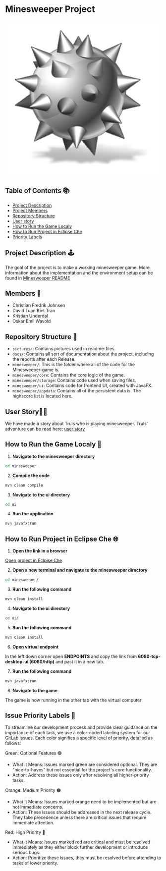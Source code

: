 # Minesweeper Project
![Bomb](/pictures/bomb.png)

## Table of Contents 📚
- [Project Description](#project-description-🕹️)
- [Project Members](#members-🧔)
- [Repository Structure](#repository-structure-👀)
- [User story](#user-story🧑‍🌾)
- [How to Run the Game Localy](#how-to-run-the-game-localy-🚂)
- [How to Run Project in Eclipse Che](#how-to-run-project-in-eclipse-che-🌐)
- [Priority Labels](#issue-priority-labels-🚩)

## Project Description 🕹️
The goal of the project is to make a working minesweeper game.
More information about the implementation and the environment setup can be found in [Minesweeper README](minesweeper/README.md)

## Members 🧔
* Christian Fredrik Johnsen
* David Tuan Kiet Tran
* Kristian Underdal
* Oskar Emil Wavold

## Repository Structure 👀
- `pictures/`: Contains pictures used in readme-files.
- `docs/`: Contains all sort of documentation about the project, including the reports after each Release.
- `minesweeper/`: This is the folder where all of the code for the Minesweeper-game is.
- `minesweeper/core`: Contains the core logic of the game.
- `minesweeper/storage`: Contains code used when saving files.
- `minesweeper/ui`: Contains code for frontend UI, created with JavaFX.
- `minesweeper/appdata`: Contains all of the persistent data is. The highscore list is located here.

## User Story🧑‍🌾
We have made a story about Truls who is playing minesweeper.
Truls' adventure can be read here: [user story](docs/release-1/user-story.md)

## How to Run the Game Localy 🚂

1. **Navigate to the minesweeper directory**
```cmd
cd minesweeper
```

2. **Compile the code**
```cmd
mvn clean compile
```

3. **Navigate to the ui directory**
```cmd
cd ui
```

4. **Run the application**
```cmd
mvn javafx:run
```

## How to Run Project in Eclipse Che 🌐

1. **Open the link in a browser**

[Open project in Eclpise Che](https://che.stud.ntnu.no/#https://gitlab.stud.idi.ntnu.no/it1901/groups-2023/gr2302/gr2302?new)


2. **Open a new terminal and navigate to the minesweeper directory**
```cmd
cd minesweeper/
```

3. **Run the following command**
```cmd
mvn clean install
```

4. **Navigate to the ui directory**
```cmd
cd ui/
```

5. **Run the following command**
```cmd
mvn clean install
```

6. **Open virtual endpoint**

In the left down corner open **ENDPOINTS** and copy the link from **6080-tcp-desktop-ui (6080/http)** and past it in a new tab.

7. **Run the following command**
```cmd
mvn javafx:run
```

8. **Navigate to the game**

The game is now running in the other tab with the virtual computer

## Issue Priority Labels 🚩
To streamline our development process and provide clear guidance on the importance of each task, we use a color-coded labeling system for our GitLab issues. Each color signifies a specific level of priority, detailed as follows:

Green: Optional Features 🟢
- What it Means: Issues marked green are considered optional. They are "nice-to-haves" but not essential for the project's core functionality.
- Action: Address these issues only after resolving all higher-priority tasks.

Orange: Medium Priority 🟠
- What it Means: Issues marked orange need to be implemented but are not immediate concerns.
- Action: These issues should be addressed in the next release cycle. They take precedence unless there are critical issues that require immediate attention.

Red: High Priority 🔴
- What it Means: Issues marked red are critical and must be resolved immediately as they either block further development or introduce serious bugs.
- Action: Prioritize these issues, they must be resolved before attending to tasks of lower priority.
